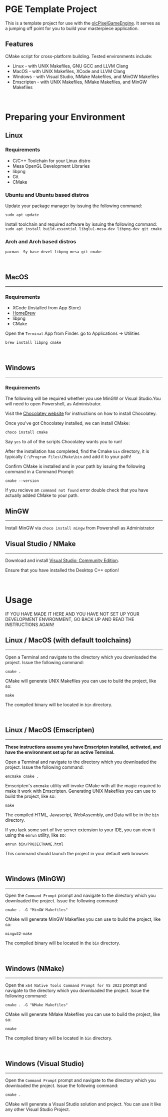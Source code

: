 # PGE Template Project

This is a template project for use with the [olcPixelGameEngine](https://github.com/OneLoneCoder/olcPixelGameEngine). It serves as a jumping off point for you to build your masterpiece application.

## Features

CMake script for cross-platform building. Tested environments include:

* Linux - with UNIX Makefiles, GNU GCC and LLVM Clang
* MacOS - with UNIX Makefiles, XCode and LLVM Clang
* Windows - with Visual Studio, NMake Makefiles, and MinGW Makefiles
* Emscripten - with UNIX Makefiles, NMake Makefiles, and MinGW Makefiles
<p>&nbsp;</p>

# Preparing your Environment

## Linux

### **Requirements**

* C/C++ Toolchain for your Linux distro
* Mesa OpenGL Development Libraries
* libpng
* Git
* CMake

### **Ubuntu and Ubuntu based distros**

Update your package manager by issuing the following command:

``sudo apt update``

Install toolchain and required software by issuing the following command:
``sudo apt install build-essential libglu1-mesa-dev libpng-dev git cmake``

### **Arch and Arch based distros**

``pacman -Sy base-devel libpng mesa git cmake``

<p>&nbsp;</p>

## MacOS
---

### **Requirements**

* XCode (Installed from App Store)
* [HomeBrew](https://brew.sh/)
* libpng
* CMake

Open the ``Terminal`` App from Finder. go to Applications -> Utilities

``brew install libpng cmake``

<p>&nbsp;</p>

## Windows
---

### Requirements

The following will be required whether you use MinGW or Visual Studio.You will need to open Powershell, as Administrator.

Visit the [Chocolatey website](https://chocolatey.org/) for instructions on how to install Chocolatey.

Once you've got Chocolatey installed, we can install CMake:

``choco install cmake``

Say ``yes`` to all of the scripts Chocolatey wants you to run!

After the installation has completed, find the Cmake ``bin`` directory, it is typically ``C:\Program Files\CMake\bin`` and add it to your path!

Confirm CMake is installed and in your path by issuing the following command in a Command Prompt:

``cmake --version``

If you recieve an ``command not found`` error double check that you have actually added CMake to your path.

## MinGW
---
Install MinGW via ``choco install mingw`` from Powershell as Administrator

## Visual Studio / NMake
---
Download and install [Visual Studio: Community Edition](https://visualstudio.microsoft.com/downloads/).

Ensure that you have installed the Desktop C++ option!

<p>&nbsp;</p>

# **Usage**

IF YOU HAVE MADE IT HERE AND YOU HAVE NOT SET UP YOUR DEVELOPMENT ENVIRONMENT, GO BACK UP AND READ THE INSTRUCTIONS AGAIN!

## Linux / MacOS (with default toolchains)
---

Open a Terminal and navigate to the directory which you downloaded the project. Issue the following command:

``cmake .``

CMake will generate UNIX Makefiles you can use to build the project, like so:

``make``

The compiled binary will be located in ``bin`` directory.

<p>&nbsp;</p>

## Linux / MacOS (Emscripten)
---

**These instructions assume you have Emscripten installed, activated, and have the environment set up for an active Terminal.**

Open a Terminal and navigate to the directory which you downloaded the project. Issue the following command:

``emcmake cmake .``

Emscripten's ``emcmake`` utility will invoke CMake with all the magic required to make it work with Emscripten. Generating UNIX Makefiles you can use to build the project, like so:

``make``

The compiled HTML, Javascript, WebAssembly, and Data will be in the ``bin`` directory.

If you lack some sort of live server extension to your IDE, you can view it using the ``emrun`` utility, like so:

``emrun bin/PROJECTNAME.html``

This command should launch the project in your default web browser.

<p>&nbsp;</p>

## Windows (MinGW)
---

Open the ``Command Prompt`` prompt and navigate to the directory which you downloaded the project. Issue the following command:

``cmake . -G "MinGW Makefiles"``

CMake will generate MinGW Makefiles you can use to build the project, like so:

``mingw32-make``

The compiled binary will be located in the ``bin`` directory.

<p>&nbsp;</p>

## Windows (NMake)
---

Open the ``x64 Native Tools Command Prompt for VS 2022`` prompt and navigate to the directory which you downloaded the project. Issue the following command:

``cmake . -G "NMake Makefiles"``

CMake will generate NMake Makefiles you can use to build the project, like so:

``nmake``

The compiled binary will be located in ``bin`` directory.

<p>&nbsp;</p>

## Windows (Visual Studio)
---

Open the ``Command Prompt`` prompt and navigate to the directory which you downloaded the project. Issue the following command:

``cmake .``

CMake will generate a Visual Studio solution and project. You can use it like any other Visual Studio Project.

